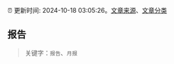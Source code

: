 :alarm_clock: 更新时间: 2024-10-18 03:05:26。[文章来源](/README.md)、[文章分类](/TAGS.md)

## 报告


> 关键字：`报告`、`月报`



